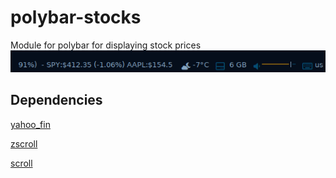 # polybar-stocks
Module for polybar for displaying stock prices
![](https://github.com/Holden1337/polybar-stocks/blob/main/screenshots/bar.gif)


## Dependencies
[yahoo_fin](https://pypi.org/project/yahoo-fin/)

[zscroll](https://github.com/noctuid/zscroll#installation)

[scroll](https://github.com/Anachron/i3blocks#scroll)

